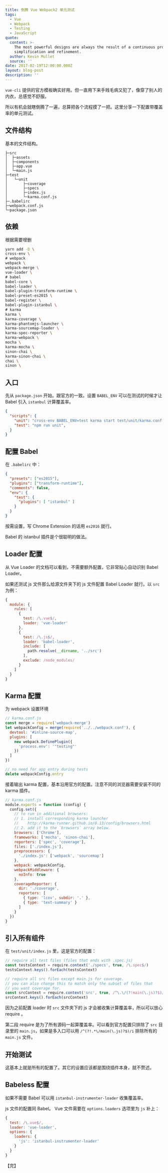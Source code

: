 ```yaml
---
title: 倒腾 Vue Webpack2 单元测试
tags:
  - Vue
  - Webpack
  - Testing
  - JavaScript
quote:
  content: >-
    The most powerful designs are always the result of a continuous process of
    simplification and refinement.
  author: Kevin Mullet
  source: ''
date: 2017-02-19T12:00:00.000Z
layout: blog-post
description: ''
---
```


`vue-cli` 提供的官方模板确实好用。但一直用下来手贱毛病又犯了，像穿了别人的内衣，总感觉不舒服。

所以有机会就瞎倒腾了一遍，总算把各个流程摸了一把。这里分享一下配置带覆盖率的单元测试。

## 文件结构

基本的文件结构。

```
├─src
│  ├─assets
│  ├─components
│  ├─app.vue
│  └─main.js
├─test
│   └─unit
│       ├─coverage
│       ├─specs
│       ├─index.js
│       └─karma.conf.js
├─.babelirc
├─webpack.conf.js
└─package.json
```

## 依赖

根据需要增删

```bash
yarn add -D \
cross-env \
# webpack
webpack \
webpack-merge \
vue-loader \
# babel
babel-core \
babel-loader \
babel-plugin-transform-runtime \
babel-preset-es2015 \
babel-register \
babel-plugin-istanbul \
# karma
karma \
karma-coverage \
karma-phantomjs-launcher \
karma-sourcemap-loader \
karma-spec-reporter \
karma-webpack \
mocha \
karma-mocha \
sinon-chai \
karma-sinon-chai \
chai \
sinon \

```

## 入口

先从 `package.json` 开始。跟官方的一致。设置 `BABEL_ENV` 可以在测试的时候才让 Babel 引入 `istanbul` 计算覆盖率。

```json
{
  "scripts": {
    "unit": "cross-env BABEL_ENV=test karma start test/unit/karma.conf.js --single-run",
    "test": "npm run unit",
  }
}
```

## 配置 Babel

在 `.babelirc` 中：

```json
{
  "presets": ["es2015"],
  "plugins": ["transform-runtime"],
  "comments": false,
  "env": {
    "test": {
      "plugins": [ "istanbul" ]
    }
  }
}
```

按需设置，写 Chrome Extension 的话用 `es2016` 就行。

Babel 的 istanbul 插件是个很聪明的做法。

## Loader 配置

从 Vue Loader 的文档可以看到，不需要额外配置，它非常贴心自动识别 Babel Loader。

如果还测试 js 文件那么给源文件夹下的 js 文件配置 Babel Loader 就行。以 `src` 为例：

```javascript
{
  module: {
    rules: [
      {
        test: /\.vue$/,
        loader: 'vue-loader'
      },
      {
        test: /\.js$/,
        loader: 'babel-loader',
        include: [
          path.resolve(__dirname, '../src')
        ],
        exclude: /node_modules/
      }
    ]
  }
}
```

## Karma 配置

为 webpack 设置环境

```javascript
// karma.conf.js
const merge = require('webpack-merge')
let webpackConfig = merge(require('../../webpack.conf'), {
  devtool: '#inline-source-map',
  plugins: [
    new webpack.DefinePlugin({
      'process.env': '"testing"'
    })
  ]
})

// no need for app entry during tests
delete webpackConfig.entry
```

接着输出 karma 配置，基本沿用官方的配置。注意不同的浏览器需要安装不同的 karma 插件。

```javascript
// karma.conf.js
module.exports = function (config) {
  config.set({
    // to run in additional browsers:
    // 1. install corresponding karma launcher
    //    http://karma-runner.github.io/0.13/config/browsers.html
    // 2. add it to the `browsers` array below.
    browsers: ['Chrome'],
    frameworks: ['mocha', 'sinon-chai'],
    reporters: ['spec', 'coverage'],
    files: ['./index.js'],
    preprocessors: {
      './index.js': ['webpack', 'sourcemap']
    },
    webpack: webpackConfig,
    webpackMiddleware: {
      noInfo: true
    },
    coverageReporter: {
      dir: './coverage',
      reporters: [
        { type: 'lcov', subdir: '.' },
        { type: 'text-summary' }
      ]
    }
  })
}
```

## 引入所有组件

在 `test/unit/index.js` 里，这是官方的配置：

```javascript
// require all test files (files that ends with .spec.js)
const testsContext = require.context('./specs', true, /\.spec$/)
testsContext.keys().forEach(testsContext)

// require all src files except main.js for coverage.
// you can also change this to match only the subset of files that
// you want coverage for.
const srcContext = require.context('src', true, /^\.\/(?!main(\.js)?$)/)
srcContext.keys().forEach(srcContext)
```

因为之前配置 loader 时 `src` 文件夹下的 js 才会被收集计算覆盖率，所以可以放心 require 。

第二段 require 是为了所有源码一起算覆盖率。可以看到官方配置只排除了 `src` 目录里的 `main.js`，如果是多入口可以用 `/^(?!.*\/main(\.js)?$)/i` 排除所有的 `main.js` 文件。

## 开始测试

这基本上就是所有的配置了。其它的设置应该都是围绕插件本身，就不赘述。

## Babeless 配置

如果不需要 Babel 可以用 `istanbul-instrumenter-loader` 收集覆盖率。

js 文件的配置同 Babel。 Vue 文件需要在 `options.loaders` 选项里为 `js` 补上：

```javascript
{
  test: /\.vue$/,
  loader: 'vue-loader',
  options: {
    loaders: {
      'js': 'istanbul-instrumenter-loader'
    }
  }
}
```

【完】

